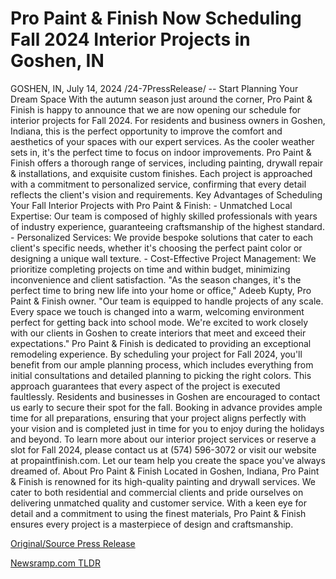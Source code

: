 # Pro Paint & Finish Now Scheduling Fall 2024 Interior Projects in Goshen, IN

GOSHEN, IN, July 14, 2024 /24-7PressRelease/ --   Start Planning Your Dream Space  With the autumn season just around the corner, Pro Paint & Finish is happy to announce that we are now opening our schedule for interior projects for Fall 2024. For residents and business owners in Goshen, Indiana, this is the perfect opportunity to improve the comfort and aesthetics of your spaces with our expert services.  As the cooler weather sets in, it's the perfect time to focus on indoor improvements. Pro Paint & Finish offers a thorough range of services, including painting, drywall repair & installations, and exquisite custom finishes. Each project is approached with a commitment to personalized service, confirming that every detail reflects the client's vision and requirements.  Key Advantages of Scheduling Your Fall Interior Projects with Pro Paint & Finish: - Unmatched Local Expertise: Our team is composed of highly skilled professionals with years of industry experience, guaranteeing craftsmanship of the highest standard. - Personalized Services: We provide bespoke solutions that cater to each client's specific needs, whether it's choosing the perfect paint color or designing a unique wall texture. - Cost-Effective Project Management: We prioritize completing projects on time and within budget, minimizing inconvenience and client satisfaction.  "As the season changes, it's the perfect time to bring new life into your home or office," Adeeb Kupty, Pro Paint & Finish owner. "Our team is equipped to handle projects of any scale. Every space we touch is changed into a warm, welcoming environment perfect for getting back into school mode. We're excited to work closely with our clients in Goshen to create interiors that meet and exceed their expectations."  Pro Paint & Finish is dedicated to providing an exceptional remodeling experience. By scheduling your project for Fall 2024, you'll benefit from our ample planning process, which includes everything from initial consultations and detailed planning to picking the right colors. This approach guarantees that every aspect of the project is executed faultlessly.  Residents and businesses in Goshen are encouraged to contact us early to secure their spot for the fall. Booking in advance provides ample time for all preparations, ensuring that your project aligns perfectly with your vision and is completed just in time for you to enjoy during the holidays and beyond.  To learn more about our interior project services or reserve a slot for Fall 2024, please contact us at (574) 596-3072 or visit our website at propaintfinish.com. Let our team help you create the space you've always dreamed of.  About Pro Paint & Finish Located in Goshen, Indiana, Pro Paint & Finish is renowned for its high-quality painting and drywall services. We cater to both residential and commercial clients and pride ourselves on delivering unmatched quality and customer service. With a keen eye for detail and a commitment to using the finest materials, Pro Paint & Finish ensures every project is a masterpiece of design and craftsmanship. 

[Original/Source Press Release](https://www.24-7pressrelease.com/press-release/512505/pro-paint-finish-now-scheduling-fall-2024-interior-projects-in-goshen-in) 

[Newsramp.com TLDR](https://newsramp.com/None) 